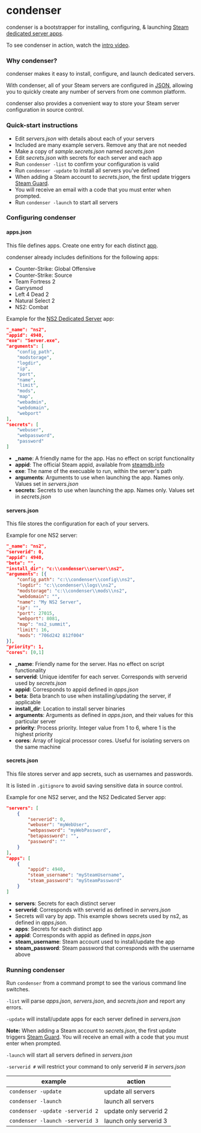 # condenser #

condenser is a bootstrapper for installing, configuring, & launching [Steam dedicated server apps](https://steamdb.info/search/?a=app&q=dedicated+server).

To see condenser in action, watch the [intro video](http://youtu.be/kErs5-vHXOQ).

### Why condenser? ###

condenser makes it easy to install, configure, and launch dedicated servers.

With condenser, all of your Steam servers are configured in [JSON](http://en.wikipedia.org/wiki/JSON), allowing you to quickly create any number of servers from one common platform.

condenser also provides a convenient way to store your Steam server configuration in source control.

### Quick-start instructions ###

* Edit _servers.json_ with details about each of your servers
 * Included are many example servers. Remove any that are not needed
* Make a copy of _sample.secrets.json_ named _secrets.json_
* Edit _secrets.json_ with secrets for each server and each app
* Run `condenser -list` to confirm your configuration is valid
* Run `condenser -update` to install all servers you've defined
 * When adding a Steam account to _secrets.json_, the first update triggers [Steam Guard](https://support.steampowered.com/kb_article.php?ref=4020-ALZM-5519).
 * You will receive an email with a code that you must enter when prompted.
* Run `condenser -launch` to start all servers

### Configuring condenser ###

#### apps.json ####

This file defines apps. Create one entry for each distinct [app](https://steamdb.info/search/?a=app&q=dedicated+server).

condenser already includes definitions for the following apps:
* Counter-Strike: Global Offensive
* Counter-Strike: Source
* Team Fortress 2
* Garrysmod
* Left 4 Dead 2
* Natural Select 2
* NS2: Combat

Example for the [NS2 Dedicated Server](http://wiki.unknownworlds.com/ns2/Dedicated_Server#Server_Configuration) app:

``` json
"_name": "ns2",
"appid": 4940,
"exe": "Server.exe",
"arguments": [
	"config_path",
	"modstorage",
	"logdir",
	"ip",
	"port",
	"name",
	"limit",
	"mods",
	"map",
	"webadmin",
	"webdomain",
	"webport"
],
"secrets": [
	"webuser",
	"webpassword",
	"password"
]
```

* **_name**: A friendly name for the app. Has no effect on script functionality
* **appid**: The official Steam appid, available from [steamdb.info](https://steamdb.info/apps/)
* **exe**: The name of the execuable to run, within the server's path
* **arguments**: Arguments to use when launching the app. Names only. Values set in _servers.json_
* **secrets**: Secrets to use when launching the app. Names only. Values set in _secrets.json_

#### servers.json ####

This file stores the configuration for each of your servers.

Example for one NS2 server:

``` json
"_name": "ns2",
"serverid": 0,
"appid": 4940,
"beta": "",
"install_dir": "c:\\condenser\\server\\ns2",
"arguments": [{
	"config_path": "c:\\condenser\\config\\ns2",
	"logdir": "c:\\condenser\\logs\\ns2",
	"modstorage": "c:\\condenser\\mods\\ns2",
	"webdomain": "",
	"name": "My NS2 Server",
	"ip": "",
	"port": 27015,
	"webport": 8081,
	"map": "ns2_summit",
	"limit": 16,
	"mods": "706d242 812f004"
}],
"priority": 1,
"cores": [0,1]
```

* **_name**: Friendly name for the server. Has no effect on script functionality
* **serverid**: Unique identifer for each server. Corresponds with serverid used by _secrets.json_
* **appid**: Corresponds to appid defined in _apps.json_
* **beta**: Beta branch to use when installing/updating the server, if applicable
* **install_dir**: Location to install server binaries
* **arguments**: Arguments as defined in _apps.json_, and their values for this particular server
* **priority**: Process priority. Integer value from 1 to 6, where 1 is the highest priority
* **cores**: Array of logical processor cores. Useful for isolating servers on the same machine

#### secrets.json ####

This file stores server and app secrets, such as usernames and passwords.

It is listed in `.gitignore` to avoid saving sensitive data in source control.

Example for one NS2 server, and the NS2 Dedicated Server app:

``` json
"servers": [
    {
        "serverid": 0,
        "webuser": "myWebUser",
        "webpassword": "myWebPassword",
        "betapassword": "",
        "password": ""
    }
],
"apps": [
    {
        "appid": 4940,
        "steam_username": "mySteamUsername",
        "steam_password": "mySteamPassword"
    }
]
```

* **servers**: Secrets for each distinct server
 * **serverid**: Corresponds with serverid as defined in _servers.json_
 * Secrets will vary by app. This example shows secrets used by ns2, as defined in _apps.json_.
* **apps**: Secrets for each distinct app
 * **appid**: Corresponds with appid as defined in _apps.json_
 * **steam_username**: Steam account used to install/update the app
 * **steam_password**: Steam password that corresponds with the username above

### Running condenser ###

Run `condenser` from a command prompt to see the various command line switches.

`-list` will parse _apps.json_, _servers.json_, and _secrets.json_ and report any errors.

`-update` will install/update apps for each server defined in _servers.json_

**Note:** When adding a Steam account to _secrets.json_, the first update triggers [Steam Guard](https://support.steampowered.com/kb_article.php?ref=4020-ALZM-5519).
You will receive an email with a code that you must enter when prompted.

`-launch` will start all servers defined in _servers.json_

`-serverid #` will restrict your command to only serverid # in _servers.json_

| example                         | action                     |
|---------------------------------|----------------------------|
| `condenser -update`             | update all servers         |
| `condenser -launch`             | launch all servers         |
| `condenser -update -serverid 2` | update only serverid 2     |
| `condenser -launch -serverid 3` | launch only serverid 3     |
